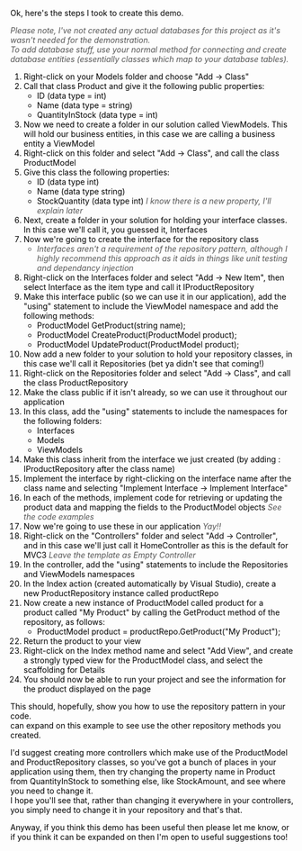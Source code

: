 <html xmlns="http://www.w3.org/1999/xhtml">
<head>
    <title>Repository Pattern Demo - Read Me</title>
    <style type="text/css">
        body
        {
            color: #000;
        }
        .note
        {
            font-style: italic;
            color: #555555;   
        }
    </style>
</head>
<body>
<p>
    Ok, here's the steps I took to create this demo.
</p>
<p class="note">
    Please note, I've not created any actual databases for this project as it's wasn't needed for the demonstration.
    <br />
    To add database stuff, use your normal method for connecting and create database entities (essentially classes which map to your database tables).
</p>
<div>
    <ol>
        <li>Right-click on your Models folder and choose "Add -> Class"</li>
        <li>Call that class Product and give it the following public properties:
            <ul>
                <li>ID (data type = int)</li>
                <li>Name (data type = string)</li>
                <li>QuantityInStock (data type = int)</li>
            </ul>           
        </li>
        <li>Now we need to create a folder in our solution called ViewModels. This will hold our business entities, in this case we are calling a business entity a ViewModel</li>
        <li>Right-click on this folder and select "Add -> Class", and call the class ProductModel</li>
        <li>Give this class the following properties:
            <ul>
                <li>ID (data type int)</li>
                <li>Name (data type string)</li>
                <li>StockQuantity (data type int) <span class="note">I know there is a new property, I'll explain later</span></li>
            </ul>
        </li>
        <li>Next, create a folder in your solution for holding your interface classes. In this case we'll call it, you guessed it, Interfaces</li>
        <li>Now we're going to create the interface for the repository class
            <ul>
                <li class="note">Interfaces aren't a requirement of the repository pattern, although I highly recommend this approach as it aids in things like unit testing and dependancy injection</li>
            </ul>
        </li>
        <li>Right-click on the Interfaces folder and select "Add -> New Item", then select Interface as the item type and call it IProductRepository</li>
        <li>Make this interface public (so we can use it in our application), add the "using" statement to include the ViewModel namespace and add the following methods:
            <ul>
                <li>ProductModel GetProduct(string name);</li>
                <li>ProductModel CreateProduct(ProductModel product);</li>
                <li>ProductModel UpdateProduct(ProductModel product);</li>
            </ul>
        </li>
        <li>Now add a new folder to your solution to hold your repository classes, in this case we'll call it Repositories (bet ya didn't see that coming!)</li>
        <li>Right-click on the Repositories folder and select "Add -> Class", and call the class ProductRepository</li>
        <li>Make the class public if it isn't already, so we can use it throughout our application</li>
        <li>In this class, add the "using" statements to include the namespaces for the following folders:
            <ul>
                <li>Interfaces</li>
                <li>Models</li>
                <li>ViewModels</li>
            </ul>
        </li>
        <li>Make this class inherit from the interface we just created (by adding : IProductRepository after the class name)</li>
        <li>Implement the interface by right-clicking on the interface name after the class name and selecting "Implement Interface -> Implement Interface"</li>
        <li>In each of the methods, implement code for retrieving or updating the product data and mapping the fields to the ProductModel objects <span class="note">See the code examples</span></li>
        <li>Now we're going to use these in our application <span class="note">Yay!!</span></li>
        <li>Right-click on the "Controllers" folder and select "Add -> Controller", and in this case we'll just call it HomeController as this is the default for MVC3 <span class="note">Leave the template as Empty Controller</span></li>
        <li>In the controller, add the "using" statements to include the Repositories and ViewModels namespaces</li>
        <li>In the Index action (created automatically by Visual Studio), create a new ProductRepository instance called productRepo</li>
        <li>Now create a new instance of ProductModel called product for a product called "My Product" by calling the GetProduct method of the repository, as follows:
            <ul>
                <li>ProductModel product = productRepo.GetProduct("My Product");</li>
            </ul>
        </li>
        <li>Return the product to your view</li>
        <li>Right-click on the Index method name and select "Add View", and create a strongly typed view for the ProductModel class, and select the scaffolding for Details</li>
        <li>You should now be able to run your project and see the information for the product displayed on the page</li>
    </ol>
    <p>
        This should, hopefully, show you how to use the repository pattern in your code.
        <br /> can expand on this example to see use the other repository methods you created.
    </p>
    <p>
        I'd suggest creating more controllers which make use of the ProductModel and ProductRepository classes, so you've got a bunch of places in your application using them, then try changing the property name in Product from QuantityInStock to something else, like StockAmount, and see where you need to change it.
        <br />I hope you'll see that, rather than changing it everywhere in your controllers, you simply need to change it in your repository and that's that.
    </p>
    <p>
        Anyway, if you think this demo has been useful then please let me know, or if you think it can be expanded on then I'm open to useful suggestions too!
    </p>
</div>
</body>
</html>
